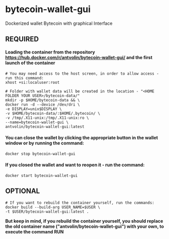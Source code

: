 # bytecoin-wallet-gui
Dockerized wallet Bytecoin with graphical Interface

## REQUIRED

#### Loading the container from the repository <https://hub.docker.com/r/antvolin/bytecoin-wallet-gui/> and the first launch of the container
    # You may need access to the host screen, in order to allow access - run this command:
    xhost +si:localuser:root
    
    # Folder with wallet data will be created in the location - "<HOME FOLDER YOUR USER>/bytecoin-data/"
    mkdir -p $HOME/bytecoin-data && \
    docker run -d --device /dev/dri \
    -e DISPLAY=unix$DISPLAY \
    -v $HOME/bytecoin-data/:$HOME/.bytecoin/ \
    -v /tmp/.X11-unix:/tmp/.X11-unix:ro \
    --name=bytecoin-wallet-gui \
    antvolin/bytecoin-wallet-gui:latest
    
#### You can close the wallet by clicking the appropriate button in the wallet window or by running the command:
    docker stop bytecoin-wallet-gui

#### If you closed the wallet and want to reopen it - run the command:
    docker start bytecoin-wallet-gui

## OPTIONAL

    # If you want to rebuild the container yourself, run the commands:
    docker build --build-arg USER_NAME=$USER \
    -t $USER/bytecoin-wallet-gui:latest .
    
**But keep in mind, if you rebuild the container yourself, you should replace the old container name ("antvolin/bytecoin-wallet-gui") with your own, to execute the command RUN**
